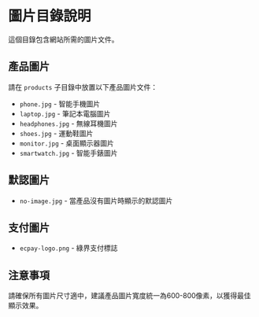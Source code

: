 # 圖片目錄說明

這個目錄包含網站所需的圖片文件。

## 產品圖片

請在 `products` 子目錄中放置以下產品圖片文件：

- `phone.jpg` - 智能手機圖片
- `laptop.jpg` - 筆記本電腦圖片
- `headphones.jpg` - 無線耳機圖片
- `shoes.jpg` - 運動鞋圖片
- `monitor.jpg` - 桌面顯示器圖片
- `smartwatch.jpg` - 智能手錶圖片

## 默認圖片

- `no-image.jpg` - 當產品沒有圖片時顯示的默認圖片

## 支付圖片

- `ecpay-logo.png` - 綠界支付標誌

## 注意事項

請確保所有圖片尺寸適中，建議產品圖片寬度統一為600-800像素，以獲得最佳顯示效果。 